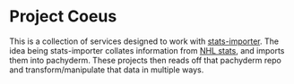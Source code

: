 # Project Coeus

This is a collection of services designed to work with [stats-importer](https://github.com/alexanderjosephtrelore/stats-importer).
The idea being stats-importer collates information from [NHL stats](https://gitlab.com/dword4/nhlapi/blob/master/stats-api.md), and imports them into pachyderm.
These projects then reads off that pachyderm repo and transform/manipulate that data in multiple ways.
